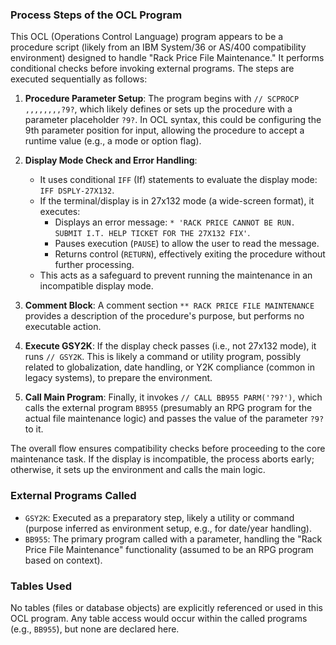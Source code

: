 ### Process Steps of the OCL Program

This OCL (Operations Control Language) program appears to be a procedure script (likely from an IBM System/36 or AS/400 compatibility environment) designed to handle "Rack Price File Maintenance." It performs conditional checks before invoking external programs. The steps are executed sequentially as follows:

1. **Procedure Parameter Setup**: The program begins with `// SCPROCP ,,,,,,,,?9?`, which likely defines or sets up the procedure with a parameter placeholder `?9?`. In OCL syntax, this could be configuring the 9th parameter position for input, allowing the procedure to accept a runtime value (e.g., a mode or option flag).

2. **Display Mode Check and Error Handling**:
   - It uses conditional `IFF` (If) statements to evaluate the display mode: `IFF DSPLY-27X132`.
   - If the terminal/display is in 27x132 mode (a wide-screen format), it executes:
     - Displays an error message: `* 'RACK PRICE CANNOT BE RUN.  SUBMIT I.T. HELP TICKET FOR THE 27X132 FIX'`.
     - Pauses execution (`PAUSE`) to allow the user to read the message.
     - Returns control (`RETURN`), effectively exiting the procedure without further processing.
   - This acts as a safeguard to prevent running the maintenance in an incompatible display mode.

3. **Comment Block**: A comment section `** RACK PRICE FILE MAINTENANCE` provides a description of the procedure's purpose, but performs no executable action.

4. **Execute GSY2K**: If the display check passes (i.e., not 27x132 mode), it runs `// GSY2K`. This is likely a command or utility program, possibly related to globalization, date handling, or Y2K compliance (common in legacy systems), to prepare the environment.

5. **Call Main Program**: Finally, it invokes `// CALL BB955 PARM('?9?')`, which calls the external program `BB955` (presumably an RPG program for the actual file maintenance logic) and passes the value of the parameter `?9?` to it.

The overall flow ensures compatibility checks before proceeding to the core maintenance task. If the display is incompatible, the process aborts early; otherwise, it sets up the environment and calls the main logic.

### External Programs Called
- `GSY2K`: Executed as a preparatory step, likely a utility or command (purpose inferred as environment setup, e.g., for date/year handling).
- `BB955`: The primary program called with a parameter, handling the "Rack Price File Maintenance" functionality (assumed to be an RPG program based on context).

### Tables Used
No tables (files or database objects) are explicitly referenced or used in this OCL program. Any table access would occur within the called programs (e.g., `BB955`), but none are declared here.